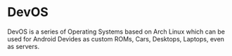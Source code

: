 # DevOS
DevOS is a series of Operating Systems based on Arch Linux which can be used for Android Devides as custom ROMs, Cars, Desktops, Laptops, even as servers.
